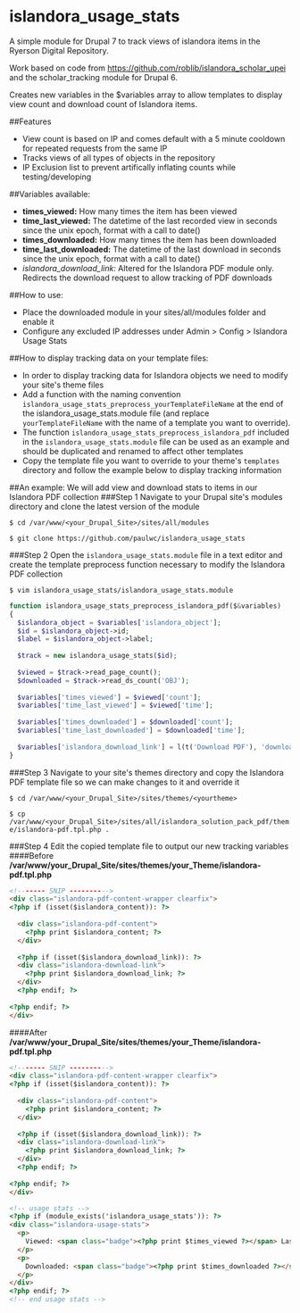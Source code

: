 islandora_usage_stats
=====================

A simple module for Drupal 7 to track views of islandora items in the Ryerson Digital Repository.

Work based on code from https://github.com/roblib/islandora_scholar_upei and the scholar_tracking module for Drupal 6.

Creates new variables in the $variables array to allow templates to display view count and download count of Islandora items.

##Features
- View count is based on IP and comes default with a 5 minute cooldown for repeated requests from the same IP
- Tracks views of all types of objects in the repository
- IP Exclusion list to prevent artifically inflating counts while testing/developing

##Variables available:
- **times_viewed:** How many times the item has been viewed
- **time_last_viewed:** The datetime of the last recorded view in seconds since the unix epoch, format with a call to date()
- **times_downloaded:** How many times the item has been downloaded
- **time_last_downloaded:**  The datetime of the last download in seconds since the unix epoch, format with a call to date()
- *islandora_download_link:* Altered for the Islandora PDF module only. Redirects the download request to allow tracking of PDF downloads

##How to use:
- Place the downloaded module in your sites/all/modules folder and enable it
- Configure any excluded IP addresses under Admin > Config > Islandora Usage Stats

##How to display tracking data on your template files:
- In order to display tracking data for Islandora objects we need to modify your site's theme files
- Add a function with the naming convention ```islandora_usage_stats_preprocess_yourTemplateFileName``` at the end of the islandora_usage_stats.module file (and replace ```yourTemplateFileName``` with the name of a template you want to override).
- The function ```islandora_usage_stats_preprocess_islandora_pdf``` included in the ```islandora_usage_stats.module``` file can be used as an example and should be duplicated and renamed to affect other templates
- Copy the template file you want to override to your theme's ```templates``` directory and follow the example below to display tracking information

##An example:
We will add view and download stats to items in our Islandora PDF collection
###Step 1
Navigate to your Drupal site's modules directory and clone the latest version of the module

```$ cd /var/www/<your_Drupal_Site>/sites/all/modules```

```$ git clone https://github.com/paulwc/islandora_usage_stats```

###Step 2
Open the ```islandora_usage_stats.module``` file in a text editor and create the template preprocess function necessary to modify the Islandora PDF collection

```$ vim islandora_usage_stats/islandora_usage_stats.module```

```php
function islandora_usage_stats_preprocess_islandora_pdf($&variables)
{
  $islandora_object = $variables['islandora_object'];
  $id = $islandora_object->id;
  $label = $islandora_object->label;
  
  $track = new islandora_usage_stats($id);
  
  $viewed = $track->read_page_count();
  $downloaded = $track->read_ds_count('OBJ');
  
  $variables['times_viewed'] = $viewed['count'];
  $variables['time_last_viewed'] = $viewed['time'];
  
  $variables['times_downloaded'] = $downloaded['count'];
  $variables['time_last_downloaded'] = $downloaded['time'];
  
  $variables['islandora_download_link'] = l(t('Download PDF'), 'download_ds/' . $id . '/OBJ/' . $label);
}

```
###Step 3
Navigate to your site's themes directory and copy the Islandora PDF template file so we can make changes to it and override it

```$ cd /var/www/<your_Drupal_Site>/sites/themes/<yourtheme>```

```$ cp /var/www/<your_Drupal_Site>/sites/all/islandora_solution_pack_pdf/theme/islandora-pdf.tpl.php .```

###Step 4
Edit the copied template file to output our new tracking variables 
####Before
**/var/www/your_Drupal_Site/sites/themes/your_Theme/islandora-pdf.tpl.php**
```html
<!------- SNIP ---------->
<div class="islandora-pdf-content-wrapper clearfix">
<?php if (isset($islandora_content)): ?>
  
  <div class="islandora-pdf-content">
    <?php print $islandora_content; ?>
  </div>
  
  <?php if (isset($islandora_download_link)): ?>
  <div class="islandora-download-link">
    <?php print $islandora_download_link; ?>
  </div>
  <?php endif; ?>
  
<?php endif; ?>
</div>
```

####After
**/var/www/your_Drupal_Site/sites/themes/your_Theme/islandora-pdf.tpl.php**
```html
<!------- SNIP ---------->
<div class="islandora-pdf-content-wrapper clearfix">
<?php if (isset($islandora_content)): ?>
  
  <div class="islandora-pdf-content">
    <?php print $islandora_content; ?>
  </div>
  
  <?php if (isset($islandora_download_link)): ?>
  <div class="islandora-download-link">
    <?php print $islandora_download_link; ?>
  </div>
  <?php endif; ?>
  
<?php endif; ?>
</div>

<!-- usage stats -->
<?php if (module_exists('islandora_usage_stats')): ?>
<div class="islandora-usage-stats">
  <p>
    Viewed: <span class="badge"><?php print $times_viewed ?></span> Last viewed: <?php print $time_last_viewed==NULL ? 'Never' : date('g:ia, M d, Y', $time_last_viewed); ?>
  </p>
  <p>
    Downloaded: <span class="badge"><?php print $times_downloaded ?></span> Last downloaded: <?php print $time_last_downloaded==NULL ? 'Never' : date('g:ia, M d, Y', $time_last_downloaded); ?>
  </p>
</div>
<?php endif; ?>
<!-- end usage stats -->
```


